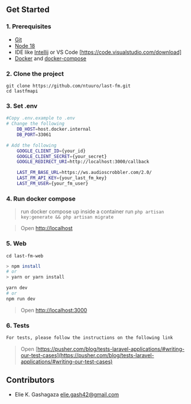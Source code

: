 ## Get Started

### 1. Prerequisites

- [Git](https://git-scm.com/book/en/v2/Getting-Started-Installing-Git)
- [Node 18](https://nodejs.org/en)
- IDE like [Intellij](https://www.jetbrains.com/idea/) or VS Code [https://code.visualstudio.com/download]
- [Docker](https://docs.docker.com/engine/install/ubuntu/)
  and [docker-compose](https://docs.docker.com/compose/install/)

### 2. Clone the project

```
git clone https://github.com/ntuuro/last-fm.git
cd lastfmapi
```

### 3. Set .env

```bash
#Copy .env.example to .env
# Change the following
    DB_HOST=host.docker.internal
    DB_PORT=33061

# Add the following
    GOOGLE_CLIENT_ID={your_id}
    GOOGLE_CLIENT_SECRET={your_secret}
    GOOGLE_REDIRECT_URI=http://localhost:3000/callback

    LAST_FM_BASE_URL=https://ws.audioscrobbler.com/2.0/
    LAST_FM_API_KEY={your_last_fm_key}
    LAST_FM_USER={your_fm_user}
```

### 4. Run docker compose

> run docker compose up
> inside a container run `php artisan key:generate && php artisan migrate `

> Open [http://localhost](http://localhost)

### 5. Web

```
cd last-fm-web
```

```bash
> npm install
# or
> yarn or yarn install

```

```bash
yarn dev
# or
npm run dev
```

> Open [http://localhost:3000](http://localhost:3000)

### 6. Tests

```bash
For tests, please follow the instructions on the following link
```

> Open [https://pusher.com/blog/tests-laravel-applications/#writing-our-test-cases](https://pusher.com/blog/tests-laravel-applications/#writing-our-test-cases)

## Contributors

- Elie K. Gashagaza <elie.gash42@gmail.com>
